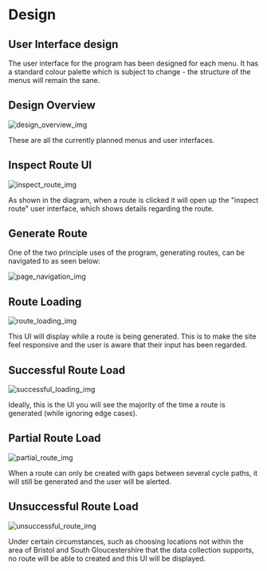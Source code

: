 # Design

## User Interface design
The user interface for the program has been designed for each menu. It has a standard colour palette which is subject to change - the structure of the menus will remain the sane.

## Design Overview

![design_overview_img](images/design-wireframes/WFDesignOverview.png)

These are all the currently planned menus and user interfaces.

## Inspect Route UI

![inspect_route_img](images/design-wireframes/WFInspectRoute.png)

As shown in the diagram, when a route is clicked it will open up the "inspect route" user interface, which shows details regarding the route.

## Generate Route

One of the two principle uses of the program, generating routes, can be navigated to as seen below:

![page_navigation_img](images/design-wireframes/WFPageNavigation.png)

## Route Loading

![route_loading_img](images/design-wireframes/WFRouteLoading.png)

This UI will display while a route is being generated. This is to make the site feel responsive and the user is aware that their input has been regarded.

## Successful Route Load

![successful_loading_img](images/design-wireframes/WFSuccessfulLoading.png)

Ideally, this is the UI you will see the majority of the time a route is generated (while ignoring edge cases).

## Partial Route Load

![partial_route_img](images/design-wireframes/WFPartialLoading.png)

When a route can only be created with gaps between several cycle paths, it will still be generated and the user will be alerted.

## Unsuccessful Route Load

![unsuccessful_route_img](images/design-wireframes/WFUnsuccessfulLoading.png)

Under certain circumstances, such as choosing locations not within the area of Bristol and South Gloucestershire that the data collection supports, no route will be able to created and this UI will be displayed.
